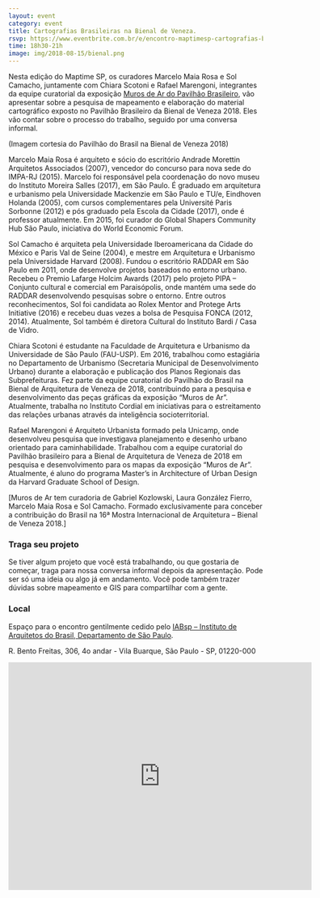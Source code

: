 ```yaml
---
layout: event
category: event
title: Cartografias Brasileiras na Bienal de Veneza.
rsvp: https://www.eventbrite.com.br/e/encontro-maptimesp-cartografias-brasileiras-na-bienal-de-veneza-tickets-48886950184
time: 18h30-21h
image: img/2018-08-15/bienal.png
---
```

Nesta edição do Maptime SP, os curadores Marcelo Maia Rosa e Sol Camacho, juntamente com Chiara Scotoni e Rafael Marengoni, integrantes da equipe curatorial da exposição [Muros de Ar do Pavilhão Brasileiro](www.murosdear.org.br), vão apresentar sobre a pesquisa de mapeamento e elaboração do material cartográfico exposto no Pavilhão Brasileiro da Bienal de Veneza 2018. Eles vão contar sobre o processo do trabalho, seguido por uma conversa informal.

(Imagem cortesia do Pavilhão do Brasil na Bienal de Veneza 2018)

Marcelo Maia Rosa é arquiteto e sócio do escritório Andrade Morettin Arquitetos Associados (2007), vencedor do concurso para nova sede do IMPA-RJ (2015). Marcelo foi responsável pela coordenação do novo museu do Instituto Moreira Salles (2017), em São Paulo. É graduado em arquitetura e urbanismo pela Universidade Mackenzie em São Paulo e TU/e, Eindhoven Holanda (2005), com cursos complementares pela Université Paris Sorbonne (2012) e pós graduado pela Escola da Cidade (2017), onde é professor atualmente. Em 2015, foi curador do Global Shapers Community Hub São Paulo, iniciativa do World Economic Forum.

Sol Camacho é arquiteta pela Universidade Iberoamericana da Cidade do México e Paris Val de Seine (2004), e mestre em Arquitetura e Urbanismo pela Universidade Harvard (2008). Fundou o escritório RADDAR em São Paulo em 2011, onde desenvolve projetos baseados no entorno urbano. Recebeu o Premio Lafarge Holcim Awards (2017) pelo projeto PIPA – Conjunto cultural e comercial em Paraisópolis, onde mantém uma sede do RADDAR desenvolvendo pesquisas sobre o entorno. Entre outros reconhecimentos, Sol foi candidata ao Rolex Mentor and Protege Arts Initiative (2016) e recebeu duas vezes a bolsa de Pesquisa FONCA (2012, 2014). Atualmente, Sol também é diretora Cultural do Instituto Bardi / Casa de Vidro.

Chiara Scotoni é estudante na Faculdade de Arquitetura e Urbanismo da Universidade de São Paulo (FAU-USP). Em 2016, trabalhou como estagiária no Departamento de Urbanismo (Secretaria Municipal de Desenvolvimento Urbano) durante a elaboração e publicação dos Planos Regionais das Subprefeituras. Fez parte da equipe curatorial do Pavilhão do Brasil na Bienal de Arquitetura de Veneza de 2018, contribuindo para a pesquisa e desenvolvimento das peças gráficas da exposição “Muros de Ar”. Atualmente, trabalha no Instituto Cordial em iniciativas para o estreitamento das relações urbanas através da inteligência socioterritorial.

Rafael Marengoni é Arquiteto Urbanista formado pela Unicamp, onde desenvolveu pesquisa que investigava planejamento e desenho urbano orientado para caminhabilidade. Trabalhou com a equipe curatorial do Pavilhão brasileiro para a Bienal de Arquitetura de Veneza de 2018 em pesquisa e desenvolvimento para os mapas da exposição “Muros de Ar”. Atualmente, é aluno do programa Master’s in Architecture of Urban Design da Harvard Graduate School of Design.

[Muros de Ar tem curadoria de Gabriel Kozlowski, Laura González Fierro, Marcelo Maia Rosa e Sol Camacho. Formado exclusivamente para conceber a contribuição do Brasil na 16ª Mostra Internacional de Arquitetura – Bienal de Veneza 2018.]

### Traga seu projeto

Se tiver algum projeto que você está trabalhando, ou que gostaria de começar, traga para nossa conversa informal depois da apresentação. Pode ser só uma ideia ou algo já em andamento. Você pode também trazer dúvidas sobre mapeamento e GIS para compartilhar com a gente.

### Local
Espaço para o encontro gentilmente cedido pelo [IABsp – Instituto de Arquitetos do Brasil, Departamento de São Paulo](http://www.iabsp.org.br/).

R. Bento Freitas, 306, 4o andar - Vila Buarque, São Paulo - SP, 01220-000

<iframe src="https://www.google.com/maps/embed?pb=!1m14!1m8!1m3!1d14630.659859084422!2d-46.645673!3d-23.5445497!3m2!1i1024!2i768!4f13.1!3m3!1m2!1s0x0%3A0xdcb1a0fdf88249a4!2sInstituto+de+Arquitetos+do+Brasil+-+Departamento+de+S%C3%A3o+Paulo!5e0!3m2!1spt-BR!2sbr!4v1494246148478" width="600" height="450" frameborder="0" style="border:0" allowfullscreen></iframe>
